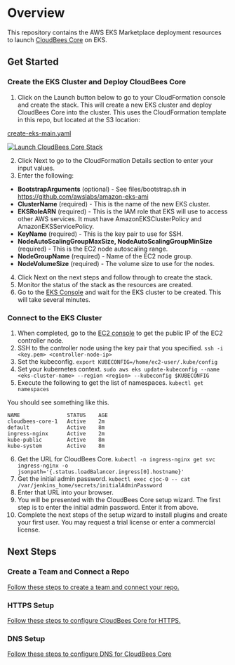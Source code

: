 # Overview

This repository contains the AWS EKS Marketplace deployment resources to launch [CloudBees Core](https://www.cloudbees.com/products/cloudbees-core) on EKS. 

## Get Started

### Create the EKS Cluster and Deploy CloudBees Core

1. Click on the Launch button below to go to your CloudFormation console and create the stack. This will create a new EKS cluster and deploy CloudBees Core into the cluster. This uses the CloudFormation template in this repo, but located at the S3 location:

[create-eks-main.yaml](https://s3.amazonaws.com/core-aws-launcher/create-eks-main.yaml)

<a href="https://console.aws.amazon.com/cloudformation/home#/stacks/new?stackName=cloudbees-core-1&amp;templateURL=https://s3.amazonaws.com/core-aws-launcher/create-eks-main.yaml"><img alt="Launch CloudBees Core Stack" src="https://s3.amazonaws.com/cloudformation-examples/cloudformation-launch-stack.png"></a>

2. Click Next to go to the CloudFormation Details section to enter your input values.
3. Enter the following:

* **BootstrapArguments** (optional) - See files/bootstrap.sh in https://github.com/awslabs/amazon-eks-ami
* **ClusterName** (required) - This is the name of the new EKS cluster.
* **EKSRoleARN** (required) - This is the IAM role that EKS will use to access other AWS services. It must have AmazonEKSClusterPolicy and AmazonEKSServicePolicy.
* **KeyName** (required) - This is the key pair to use for SSH.
* **NodeAutoScalingGroupMaxSize, NodeAutoScalingGroupMinSize** (required) - This is the EC2 node autoscaling range.
* **NodeGroupName** (required) - Name of the EC2 node group.
* **NodeVolumeSize** (required) - The volume size to use for the nodes.

4. Click Next on the next steps and follow through to create the stack.
5. Monitor the status of the stack as the resources are created.
6. Go to the [EKS Console](https://console.aws.amazon.com/eks/) and wait for the EKS cluster to be created. This will take several minutes.

### Connect to the EKS Cluster
1. When completed, go to the [EC2 console](https://console.aws.amazon.com/ec2) to get the public IP of the EC2 controller node.
2. SSH to the controller node using the key pair that you specified.
`ssh -i <key.pem> <controller-node-ip>`
3. Set the kubeconfig.
`export KUBECONFIG=/home/ec2-user/.kube/config`
4. Set your kubernetes context.
`sudo aws eks update-kubeconfig --name <eks-cluster-name> --region <region> --kubeconfig $KUBECONFIG`
5. Execute the following to get the list of namespaces.
`kubectl get namespaces`

You should see something like this.

```
NAME               STATUS    AGE
cloudbees-core-1   Active    2m
default            Active    8m
ingress-nginx      Active    2m
kube-public        Active    8m
kube-system        Active    8m
```

6. Get the URL for CloudBees Core.
`kubectl -n ingress-nginx get svc ingress-nginx -o jsonpath='{.status.loadBalancer.ingress[0].hostname}'`
7. Get the initial admin password.
`kubectl exec cjoc-0 -- cat /var/jenkins_home/secrets/initialAdminPassword`
8. Enter that URL into your browser.
9. You will be presented with the CloudBees Core setup wizard. The first step is to enter the initial admin password. Enter it from above.
10. Complete the next steps of the setup wizard to install plugins and create your first user. You may request a trial license or enter a commercial license.

## Next Steps
### Create a Team and Connect a Repo
[Follow these steps to create a team and connect your repo.](https://go.cloudbees.com/docs/cloudbees-core/cloud-admin-guide/getting-started/#)

### HTTPS Setup
[Follow these steps to configure CloudBees Core for HTTPS.](https://go.cloudbees.com/docs/cloudbees-core/cloud-install-guide/eks-install/#_https_setup)

### DNS Setup
[Follow these steps to configure DNS for CloudBees Core](https://go.cloudbees.com/docs/cloudbees-core/cloud-install-guide/eks-install/#_dns_record)